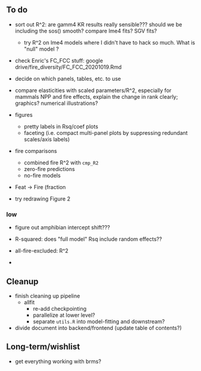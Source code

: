 ## To do

- sort out R^2: are gamm4 KR results really sensible??? should we be including the sos() smooth? compare lme4 fits? SGV fits?
    - try R^2 on lme4 models where I didn't have to hack so much.  What is "null" model ?
- check Enric's FC_FCC stuff: google drive/fire_diversity/FC_FCC_20201019.Rmd

- decide on which panels, tables, etc. to use
- compare elasticities with scaled parameters/R^2, especially for mammals NPP and fire effects, explain the change in rank clearly; graphics? numerical illustrations?

- figures
    - pretty labels in Rsq/coef plots
    - faceting (i.e. compact multi-panel plots by suppressing redundant scales/axis labels)
- fire comparisons
    - combined fire R^2 with `cmp_R2`
	- zero-fire predictions
    - no-fire models
- Feat -> Fire (fraction 
- try redrawing Figure 2



### low

- figure out amphibian intercept shift???
- R-squared: does "full model" Rsq include random effects??

- all-fire-excluded: R^2
- 
## Cleanup

- finish cleaning up pipeline
	- allfit
	   - re-add checkpointing
	   - parallelize at lower level?
	   - separate `utils.R` into model-fitting and downstream?
- divide document into backend/frontend (update table of contents?)

## Long-term/wishlist

- get everything working with brms?


